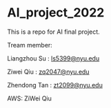 # AI_project_2022

This is a repo for AI final project.

Tream member:

Liangzhou Su : ls5399@nyu.edu

Ziwei Qiu : zq2047@nyu.edu

Zhendong Tan : zt2099@nyu.edu

AWS: ZiWei Qiu 
